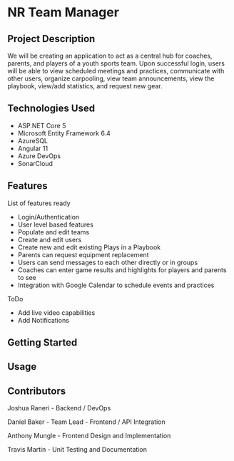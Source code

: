 # NR Team Manager

## Project Description
We will be creating an application to act as a central hub for coaches, parents, and players of a youth sports team. 
Upon successful login, users will be able to view scheduled meetings and practices, communicate with other users, organize carpooling, 
view team announcements, view the playbook, view/add statistics, and request new gear. 

## Technologies Used
* ASP.NET Core 5
* Microsoft Entity Framework 6.4
* AzureSQL
* Angular 11
* Azure DevOps
* SonarCloud

## Features
List of features ready
* Login/Authentication
* User level based features
* Populate and edit teams
* Create and edit users
* Create new and edit existing Plays in a Playbook
* Parents can request equipment replacement
* Users can send messages to each other directly or in groups
* Coaches can enter game results and highlights for players and parents to see
* Integration with Google Calendar to schedule events and practices

ToDo
* Add live video capabilities
* Add Notifications

## Getting Started

## Usage

## Contributors
Joshua Raneri - Backend / DevOps

Daniel Baker - Team Lead - Frontend / API Integration

Anthony Mungle - Frontend Design and Implementation

Travis Martin - Unit Testing and Documentation
